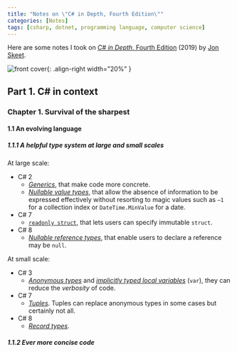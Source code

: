 ```yaml
---
title: "Notes on \"C# in Depth, Fourth Edition\""
categories: [Notes]
tags: [csharp, dotnet, programming language, computer science]
---
```


Here are some notes I took on [*C# in Depth*, Fourth Edition](https://www.manning.com/books/c-sharp-in-depth-fourth-edition) (2019) by [Jon Skeet](https://codeblog.jonskeet.uk/).

![front cover](https://images.manning.com/720/960/resize/book/9/319e4bc-7503-43cd-a4a2-f53fa410ebc0/Skeet-4ED-HI.png){: .align-right width="20%" }

## Part 1. C# in context

### Chapter 1. Survival of the sharpest

#### 1.1 An evolving language

##### 1.1.1 A helpful type system at large and small scales

At large scale:

- C# 2
  - [*Generics*](https://docs.microsoft.com/en-us/dotnet/csharp/programming-guide/generics/), that make code more concrete.
  - [*Nullable value types*](https://docs.microsoft.com/en-us/dotnet/csharp/language-reference/builtin-types/nullable-value-types), that allow the absence of information to be expressed effectively without resorting to magic values such as `–1` for a collection index or `DateTime.MinValue` for a date.
- C# 7
  - [`readonly struct`](https://docs.microsoft.com/en-us/dotnet/csharp/language-reference/builtin-types/struct#readonly-struct), that lets users can specify immutable `struct`.
- C# 8
  - [*Nullable reference types*](https://docs.microsoft.com/en-us/dotnet/csharp/nullable-references), that enable users to declare a reference may be `null`.

At small scale:

- C# 3
  - [*Anonymous types*](https://docs.microsoft.com/en-us/dotnet/csharp/programming-guide/classes-and-structs/anonymous-types) and [*implicitly typed local variables*](https://docs.microsoft.com/en-us/dotnet/csharp/programming-guide/classes-and-structs/implicitly-typed-local-variables) (`var`), they can reduce the *verbosity* of code.
- C# 7
  - [*Tuples*](https://docs.microsoft.com/en-us/dotnet/csharp/tuples). Tuples can replace anonymous types in some cases but certainly not all.
- C# 8
  - [*Record types*](https://github.com/dotnet/csharplang/blob/master/proposals/records.md).

##### 1.1.2 Ever more concise code
